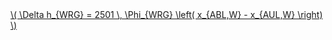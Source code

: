 <a href="/eco2_guide_center/1.%20ECO2%20Logic%20Guide/Hee1_Equation_List.html" class="equation-link" target="_blank" rel="noopener noreferrer">
  \( \Delta h_{WRG} = 2501 \, \Phi_{WRG} \left( x_{ABL,W} - x_{AUL,W} \right) \) 
</a>
